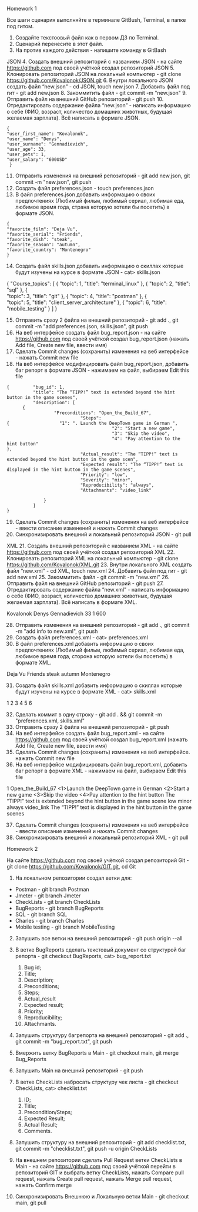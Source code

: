 Homework 1

Все шаги сценария выполняйте в терминале GitBush, Terminal, в папке под гитом.

 1. Создайте текстоовый файл как в первом ДЗ по Terminal.
 2. Сценарий перенесите в этот файл.
 3. На против каждого действия - напишите команду в GitBash

JSON
 4. Создать внешний репозиторий c названием JSON - на сайте https://github.com под своей учёткой создал репозиторий JSON
 5. Клонировать репозиторий JSON на локальный компьютер - git clone https://github.com/Kovalonok/JSON.git
 6. Внутри локального JSON создать файл “new.json” - cd JSON, touch new.json
 7. Добавить файл под гит - git add new.json
 8. Закоммитить файл - git commit -m "new.json"
 9. Отправить файл на внешний GitHub репозиторий - git push
 10. Отредактировать содержание файла “new.json” - написать информацию о себе (ФИО, возраст, количество домашних животных, будущая желаемая зарплата). Всё написать в формате JSON.
   
    {
	"user_first_name": "Kovalonok",
	"user_name": "Denys",
	"user_surname": "Gennadievich",
	"user_age": 33,
	"user_pets": 1,
	"user_salary": "600USD"
     }

 11. Отправить изменения на внешний репозиторий - git add new.json, git commit -m "new.json", git push
 12. Создать файл preferences.json - touch preferences.json
 13. В файл preferences.json добавить информацию о своих предпочтениях (Любимый фильм, любимый сериал, любимая еда, любимое время года, страна которую хотели бы посетить) в формате JSON.

	{
	"favorite_film": "Deja Vu",
	"favorite_serial": "Friends",
	"favorite_dish": "steak",
	"favorite_season": "autumn",
	"favorite_country": "Montenegro"
	}

 14. Создать файл skills.json добавить информацию о скиллах которые будут изучены на курсе в формате JSON - cat> skills.json

{
	"Course_topics": [
		{
			"topic": 1,
			"title": "terminal_linux"
		},
		{
			"topic": 2,
			"title": "sql"
		},
		{	
			"topic": 3,
			"title": "git"
		},
		{
			"topic": 4,
			"title": "postman"
		},
		{	
			"topic": 5,
			"title": "client_server_architecture"
		},
		{
			"topic": 6,
			"title": "mobile_testing"
		}
	]
}
 
 15. Отправить сразу 2 файла на внешний репозиторий - git add ., git commit -m "add preferences.json, skills.json", git push
 16. На веб интерфейсе создать файл bug_report.json - на сайте https://github.com под своей учёткой создал bug_report.json (нажать Add file, Create new file, ввести имя)
 17. Сделать Commit changes (сохранить) изменения на веб интерфейсе - нажать Commit new file
 18. На веб интерфейсе модифицировать файл bug_report.json, добавить баг репорт в формате JSON - нажимаем на файл, выбираем Edit this file

	{         "bug_id": 1,
	          "title": "The “TIPP!” text is extended beyond the hint button in the game scenes",
	          "description": [
		  {  
					  "Preconditions": "Open_the_Build_67",
	                            "Steps":
	{ 					"1": ". Launch the DeepTown game in German ",
        	                               	"2": "Start a new game",
                	                       	"3": "Skip the video",
                        	               	"4": "Pay attention to the hint button"
	},
	                            "Actual_result": "The “TIPP!” text is extended beyond the hint button in the game scen",
	                            "Expected result": "The “TIPP!” text is displayed in the hint button in the game scenes",
	                            "Priority": "low",
	                            "Severity": "minor",
	                            "Reproducibility": "always",
	                            "Attachmants": "video_link"
				  
				  }
			  ]
	}

 19. Сделать Commit changes (сохранить) изменения на веб интерфейсе - ввести описание изменений и нажать Commit changes
 20. Синхронизировать внешний и локальный репозиторий JSON - git pull

XML
 21. Создать внешний репозиторий c названием XML - на сайте https://github.com под своей учёткой создал репозиторий XML
 22. Клонировать репозиторий XML на локальный компьютер - git clone https://github.com/Kovalonok/XML.git
 23. Внутри локального XML создать файл “new.xml” - cd XML, touch new.xml
 24. Добавить файл под гит - git add new.xml
 25. Закоммитить файл - git commit -m "new.xml"
 26. Отправить файл на внешний GitHub репозиторий - git push
 27. Отредактировать содержание файла “new.xml” - написать информацию о себе (ФИО, возраст, количество домашних животных, будущая желаемая зарплата). Всё написать в формате XML.
	
<?xml version="1.0" encoding="UTF-8"?>
<new>
  <first_name>Kovalonok</first_name>
  <name>Denys</name>
  <surname>Gennadievich</surname>
  <age>33</age> 
 <pets>1</pets>
  <salary>600</salary>
</new>

 28. Отправить изменения на внешний репозиторий - git add ., git commit -m "add info to new.xml", git push
 29. Создать файл preferences.xml - cat> preferences.xml
 30. В файл preferences.xml добавить информацию о своих предпочтениях (Любимый фильм, любимый сериал, любимая еда, любимое время года, сторона которую хотели бы посетить) в формате XML.
	
<?xml version="1.0" encoding="UTF-8" ?>
<root>
  <favorite_film>Deja Vu</favorite_film>
  <favorite_serial>Friends</favorite_serial>
  <favorite_dish>steak</favorite_dish>
  <favorite_season>autumn</favorite_season>
  <favorite_country>Montenegro</favorite_country>
</root>

 31. Создать файл skills.xml добавить информацию о скиллах которые будут изучены на курсе в формате XML - cat> skills.xml

<?xml version="1.0" encoding="UTF-8" ?>
<root>
  <Course_topics>
    <topic>1</topic>
    <title>terminal_linux</title>
  </Course_topics>
  <Course_topics>
    <topic>2</topic>
    <title>sql</title>
  </Course_topics>
  <Course_topics>
    <topic>3</topic>
    <title>git</title>
  </Course_topics>
  <Course_topics>
    <topic>4</topic>
    <title>postman</title>
  </Course_topics>
  <Course_topics>
    <topic>5</topic>
    <title>client_server_architecture</title>
  </Course_topics>
  <Course_topics>
    <topic>6</topic>
    <title>mobile_testing</title>
  </Course_topics>
</root>

 32. Сделать коммит в одну строку - git add . && git commit -m "preferences.xml, skills.xml"
 33. Отправить сразу 2 файла на внешний репозиторий - git push
 34. На веб интерфейсе создать файл bug_report.xml - на сайте https://github.com под своей учёткой создал bug_report.xml (нажать Add file, Create new file, ввести имя)
 35. Сделать Commit changes (сохранить) изменения на веб интерфейсе.
нажать Commit new file
 36. На веб интерфейсе модифицировать файл bug_report.xml, добавить баг репорт в формате XML - нажимаем на файл, выбираем Edit this file

<?xml version="1.0" encoding="UTF-8" ?>
<root>
  <bug_id>1</bug_id>
  <title>The “TIPP!” text is extended beyond the hint button in the game scenes</title>
  <description>
    <Preconditions>Open_the_Build_67</Preconditions>
    <Steps>
      <1>Launch the DeepTown game in German</1>
      <2>Start a new game</2>
      <3>Skip the video</3>
      <4>Pay attention to the hint button</4>
    </Steps>
    <Actual_result>The “TIPP!” text is extended beyond the hint button in the game scene </Actual_result>
    <Priority>low</Priority>
    <Severity>minor</Severity>
    <Reproducibility>always</Reproducibility>
    <Attachmants>video_link</Attachmants>
    <Expected_result>The “TIPP!” text is displayed in the hint button in the game scenes</Expected_result>
  </description>
</root>

 37. Сделать Commit changes (сохранить) изменения на веб интерфейсе - ввести описание изменений и нажать Commit changes
 38. Синхронизировать внешний и локальный репозиторий XML - git pull

Homework 2

На сайте https://github.com под своей учёткой создал репозиторий Git - git clone https://github.com/Kovalonok/GIT.git, cd Git
1. На локальном репозитории создал ветки для:
- Postman - git branch Postman
- Jmeter - git branch Jmeter
- CheckLists - git branch CheckLists
- BugReports - git branch BugReports
- SQL - git branch SQL
- Charles - git branch Charles
- Mobile testing - git branch MobileTesting
2. Запушить все ветки на внешний репозиторий - git push origin --all
3. В ветке BugReports сделать текстовый документ со структурой баг репорта - git checkout BugReports, cat> bug_report.txt

	1.  Bug id;
	2.  Title;
	3.  Description;
	4.  Preconditions;
	5.  Steps;
	6.  Actual_result
	7.  Expected result;
	8.  Priority;
	9.  Reproducibility;
	10. Attachmants.

4. Запушить структуру багрепорта на внешний репозиторий - git add ., git commit -m "bug_report.txt", git push
5. Вмержить ветку BugReports в Main - git checkout main, git merge Bug_Reports
6. Запушить Main на внешний репозиторий - git push
7. В ветке CheckLists набросать структуру чек листа - git checkout CheckLists, cat> checklist.txt

	1. ID;
	2. Title;
	3. Precondition/Steps;
	4. Expected Result;
	5. Actual Result;
	6. Comments.

8. Запушить структуру на внешний репозиторий - git add checklist.txt, git commit -m "checklist.txt", git push -u origin CheckLists
9. На внешнем репозитории сделать Pull Request ветки CheckLists в Main - на сайте https://github.com под своей учёткой перейти в репозиторий GIT и выбрать ветку CheckLists,
   нажать Compare pull request, нажать Create pull request, нажать Merge pull request, нажать Confirm merge
10. Синхронизировать Внешнюю и Локальную ветки Main - git checkout main, git pull
